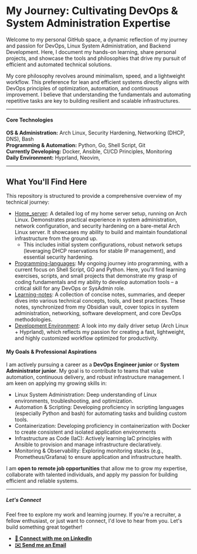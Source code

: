 
# My Journey: Cultivating DevOps & System Administration Expertise

Welcome to my personal GitHub space, a dynamic reflection of my journey and passion for DevOps, Linux System Administration, and Backend Development. Here, I document my hands-on learning, share personal projects, and showcase the tools and philosophies that drive my pursuit of efficient and automated technical solutions.

My core philosophy revolves around minimalism, speed, and a lightweight workflow. This preference for lean and efficient systems directly aligns with DevOps principles of optimization, automation, and continuous improvement. I believe that understanding the fundamentals and automating repetitive tasks are key to building resilient and scalable infrastructures.

---
#### Core Technologies
**OS & Administration:** Arch Linux, Security Hardening, Networking (DHCP, DNS), Bash  
**Programming & Automation:** Python, Go, Shell Script, Git  
**Currently Developing:** Docker, Ansible, CI/CD Principles, Monitoring  
**Daily Environment:** Hyprland, Neovim, 

---
## What You'll Find Here 
This repository is structured to provide a comprehensive overview of my technical journey:

- [Home_server](my_devops_journey/Home_server/README.md): A detailed log of my home server setup, running on Arch Linux. Demonstrates practical experience in system administration, network configuration, and security hardening on a bare-metal Arch Linux server. It showcases my ability to build and maintain foundational infrastructure from the ground up. 
	- This includes initial system configurations, robust network setups (leveraging DHCP reservations for stable IP management), and essential security hardening.
- [Programming-languages](my_devops_journey/Languages/README.md): My ongoing journey into programming, with a current focus on Shell Script, GO and Python. Here, you'll find learning exercises, scripts, and small projects that demonstrate my grasp of coding fundamentals and my ability to develop automation tools – a critical skill for any DevOps or SysAdmin role.
- [Learning-notes](my_devops_journey/Learning%20journey/README.md): A collection of concise notes, summaries, and deeper dives into various technical concepts, tools, and best practices. These notes, synchronized from my Obsidian vault, cover topics in system administration, networking, software development, and core DevOps methodologies.
-  [Development Environment](https://github.com/MiguelSchionato/my_dotfiles):  A look into my daily driver setup (Arch Linux + Hyprland), which reflects my passion for creating a fast, lightweight, and highly customized workflow optimized for productivity.

#### My Goals & Professional Aspirations

I am actively pursuing a career as a **DevOps Engineer junior** or **System Administrator junior**. My goal is to contribute to teams that value automation, continuous delivery, and robust infrastructure management. I am keen on applying my growing skills in:

- Linux System Administration: Deep understanding of Linux environments, troubleshooting, and optimization.
- Automation & Scripting:  Developing proficiency in scripting languages (especially Python and bash) for automating tasks and building custom tools.
- Containerization: Developing proficiency in containerization with Docker to create consistent and isolated application environments
- Infrastructure as Code (IaC): Actively learning IaC principles with Ansible to provision and manage infrastructure declaratively. 
- Monitoring & Observability: Exploring monitoring stacks (e.g., Prometheus/Grafana) to ensure application and infrastructure health. 

I am **open to remote job opportunities** that allow me to grow my expertise, collaborate with talented individuals, and apply my passion for building efficient and reliable systems.

----
##### Let's Connect
Feel free to explore my work and learning journey. If you're a recruiter, a fellow enthusiast, or just want to connect, I'd love to hear from you.
Let's build something great together!

* **[🔗 Connect with me on LinkedIn](https://www.linkedin.com/in/miguel-schionato-3a0457263/)** 
* **[✉️ Send me an Email](mailto:migueloliveira642@hotmail.com)**